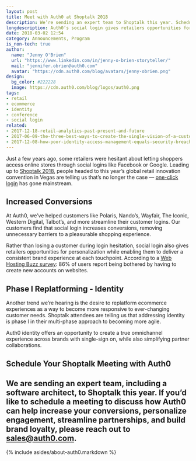 ```yaml
---
layout: post
title: Meet with Auth0 at Shoptalk 2018
description: We’re sending an expert team to Shoptalk this year. Schedule a meeting to learn how Auth0 can help you increase conversions.
longdescription: Auth0’s social login gives retailers opportunities for personalization while enabling them to deliver a consistent brand experience at each touchpoint. We’re sending an expert team to Shoptalk this year. Schedule a meeting to learn how Auth0 can help you increase conversions.
date: 2018-03-02 12:54
category: Announcements, Program
is_non-tech: true
author:
  name: "Jenny O'Brien"
  url: "https://www.linkedin.com/in/jenny-o-brien-storyteller/"
  mail: "jennifer.obrien@auth0.com"
  avatar: "https://cdn.auth0.com/blog/avatars/jenny-obrien.png"
design:
  bg_color: #222228
  image: https://cdn.auth0.com/blog/logos/auth0.png
tags:
- retail
- ecommerce
- identity
- conference
- social login
related:
- 2017-12-18-retail-analytics-past-present-and-future
- 2017-06-09-the-three-best-ways-to-create-the-single-vision-of-a-customer
- 2017-12-08-how-poor-identity-access-management-equals-security-breaches
---
```


Just a few years ago, some retailers were hesitant about letting shoppers access online stores through social logins like Facebook or Google. Leading up to [Shoptalk 2018](https://shoptalk.com/), people headed to this year’s global retail innovation convention in Vegas are telling us that’s no longer the case — [one-click login](https://auth0.com/retail) has gone mainstream.

## Increased Conversions
At Auth0, we’ve helped customers like Polaris, Nando’s, Wayfair, The Iconic, Western Digital, Talbot’s, and more streamline their customer logins. Our customers find that social login increases conversions, removing unnecessary barriers to a pleasurable shopping experience. 

Rather than losing a customer during login hesitation, social login also gives retailers opportunities for personalization while enabling them to deliver a consistent brand experience at each touchpoint. According to a [Web Hosting Buzz survey](http://www.webhostingbuzz.com/blog/2013/03/21/whos-sharing-what/): 86% of users report being bothered by having to create new accounts on websites. 

## Phase I Replatforming - Identity

Another trend we’re hearing is the desire to replatform ecommerce experiences as a way to become more responsive to ever-changing customer needs. Shoptalk attendees are telling us that addressing identity is phase I in their multi-phase approach to becoming more agile.

Auth0 identity offers an opportunity to create a true omnichannel experience across brands with single-sign on, while also simplifying partner collaborations.

## Schedule Your Shoptalk Meeting with Auth0

We are sending an expert team, including a software architect, to Shoptalk this year. If you’d like to schedule a meeting to discuss how Auth0 can help increase your conversions, personalize engagement, streamline partnerships, and build brand loyalty, please reach out to [sales@auth0.com](mailto:sales@auth0.com).
---

{% include asides/about-auth0.markdown %}
